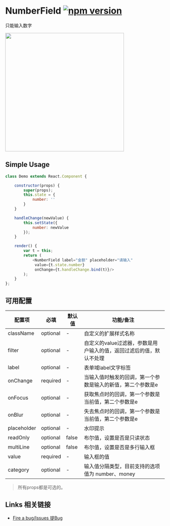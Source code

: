# NumberField [![npm version](https://badge.fury.io/js/tingle-number-field.svg)](http://badge.fury.io/js/tingle-number-field)

只能输入数字

<img src="https://img.alicdn.com/tps/TB13T.aJpXXXXarXXXXXXXXXXXX-750-1254.png" width="375"/>

## Simple Usage

```js
class Demo extends React.Component {

    constructor(props) {
        super(props);
        this.state = {
            number: ''
        }
    }

    handleChange(newValue) {
        this.setState({
            number: newValue
        });
    }

    render() {
        var t = this;
        return (
            <NumberField label="金额" placeholder="请输入"
             value={t.state.number}
             onChange={t.handleChange.bind(t)}/>
        );
    }
};

```

## 可用配置

| 配置项 | 必填 | 默认值 | 功能/备注 |
|---|----|---|----|
|className|optional|-|自定义的扩展样式名称|
|filter|optional|-|自定义的value过滤器，参数是用户输入的值，返回过滤后的值，默认不处理|
|label|optional|-|表单域label文字标签|
|onChange|required|-|当输入值时触发的回调，第一个参数是输入的新值，第二个参数是e|
|onFocus|optional|-|获取焦点时的回调，第一个参数是当前值，第二个参数是e|
|onBlur|optional|-|失去焦点时的回调，第一个参数是当前值，第二个参数是e|
|placeholder|optional|-|水印提示|
|readOnly|optional|false|布尔值，设置是否是只读状态|
|multiLine|optional|false|布尔值，设置是否是多行输入框|
|value|required|-|输入框的值|
|category|optional|-|输入值分隔类型，目前支持的选项值为 number、money|

> 所有props都是可选的。


## Links 相关链接

- [Fire a bug/Issues 提Bug](http://github.com/tinglejs/tingle-number-field/issues)